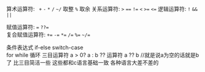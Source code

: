 算术运算符: ` +`  `-`  `*`  `/` `~/` 取整  `%` 取余
关系运算符:  `>` `==` `!=` `<`  `>=`  `<=`
逻辑运算符:  `!` `&&`  `|| `  

赋值运算符:  `=` `??=`  
复合赋值运算符: `+=`  `-=`  `*=`   `/=`   `%=` `~/=`


条件表达式
if-else
switch-case  
for while 循环
三目运算符  a > 0? a : b
?? 运算符   a ?? b //就是说a为空的话就是b了 比三目简洁一些 
这些都和c语言基础一致  各种语言大差不差的
